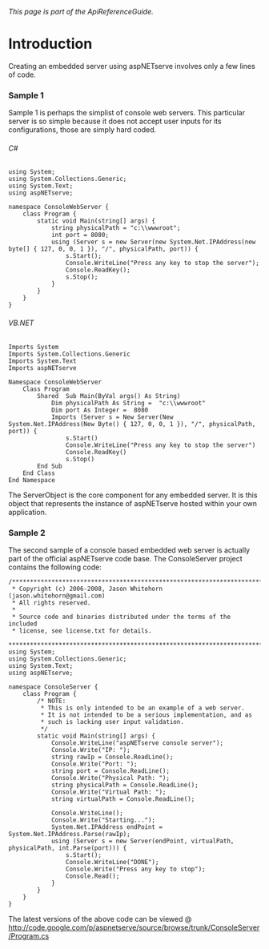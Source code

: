 _This page is part of the ApiReferenceGuide._

# Introduction #

Creating an embedded server using aspNETserve involves only a few lines of code.


### Sample 1 ###

Sample 1 is perhaps the simplist of console web servers. This particular server is so simple because it does not accept user inputs for its configurations, those are simply hard coded.

###### C# ######
```
using System;
using System.Collections.Generic;
using System.Text;
using aspNETserve;

namespace ConsoleWebServer {
    class Program {
        static void Main(string[] args) {
            string physicalPath = "c:\\wwwroot";
            int port = 8080;
            using (Server s = new Server(new System.Net.IPAddress(new byte[] { 127, 0, 0, 1 }), "/", physicalPath, port)) {
                s.Start();
                Console.WriteLine("Press any key to stop the server");
                Console.ReadKey();
                s.Stop();
            }
        }
    }
}
```
###### VB.NET ######
```
Imports System
Imports System.Collections.Generic
Imports System.Text
Imports aspNETserve
 
Namespace ConsoleWebServer
    Class Program
        Shared  Sub Main(ByVal args() As String)
            Dim physicalPath As String =  "c:\\wwwroot" 
            Dim port As Integer =  8080 
            Imports (Server s = New Server(New System.Net.IPAddress(New Byte() { 127, 0, 0, 1 }), "/", physicalPath, port)) {
                s.Start()
                Console.WriteLine("Press any key to stop the server")
                Console.ReadKey()
                s.Stop()
        End Sub
    End Class
End Namespace
```

The ServerObject is the core component for any embedded server. It is this object that represents the instance of aspNETserve hosted within your own application.

### Sample 2 ###
The second sample of a console based embedded web server is actually part of the official aspNETserve code base. The ConsoleServer project contains the following code:
```
/************************************************************************
 * Copyright (c) 2006-2008, Jason Whitehorn (jason.whitehorn@gmail.com)
 * All rights reserved.
 * 
 * Source code and binaries distributed under the terms of the included
 * license, see license.txt for details.
 ************************************************************************/
using System;
using System.Collections.Generic;
using System.Text;
using aspNETserve;

namespace ConsoleServer {
    class Program {
        /* NOTE:
         * This is only intended to be an example of a web server.
         * It is not intended to be a serious implementation, and as
         * such is lacking user input validation.
         */ 
        static void Main(string[] args) {
            Console.WriteLine("aspNETserve console server");
            Console.Write("IP: ");
            string rawIp = Console.ReadLine();
            Console.Write("Port: ");
            string port = Console.ReadLine();
            Console.Write("Physical Path: ");
            string physicalPath = Console.ReadLine();
            Console.Write("Virtual Path: ");
            string virtualPath = Console.ReadLine();

            Console.WriteLine();
            Console.Write("Starting...");
            System.Net.IPAddress endPoint = System.Net.IPAddress.Parse(rawIp);
            using (Server s = new Server(endPoint, virtualPath, physicalPath, int.Parse(port))) {
                s.Start();
                Console.WriteLine("DONE");
                Console.Write("Press any key to stop");
                Console.Read();
            }
        }
    }
}
```
The latest versions of the above code can be viewed @ http://code.google.com/p/aspnetserve/source/browse/trunk/ConsoleServer/Program.cs